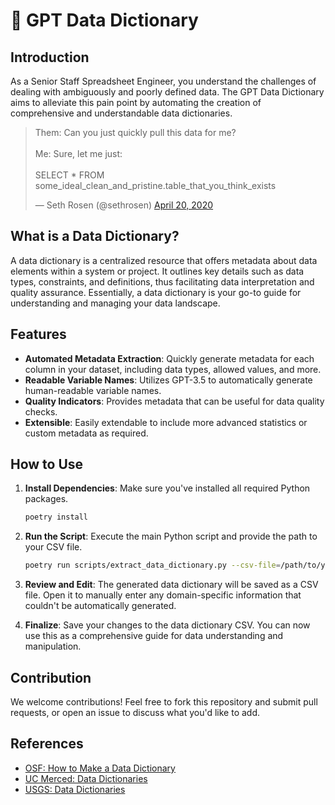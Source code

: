 # 🐣 GPT Data Dictionary

## Introduction

As a Senior Staff Spreadsheet Engineer, you understand the challenges of dealing with ambiguously and poorly defined data. The GPT Data Dictionary aims to alleviate this pain point by automating the creation of comprehensive and understandable data dictionaries.

<blockquote class="twitter-tweet"><p lang="en" dir="ltr">Them: Can you just quickly pull this data for me?<br><br>Me: Sure, let me just: <br><br>SELECT * FROM some_ideal_clean_and_pristine.table_that_you_think_exists</p>&mdash; Seth Rosen (@sethrosen) <a href="https://twitter.com/sethrosen/status/1252291581320757249?ref_src=twsrc%5Etfw">April 20, 2020</a></blockquote> <script async src="https://platform.twitter.com/widgets.js" charset="utf-8"></script>

## What is a Data Dictionary?

A data dictionary is a centralized resource that offers metadata about data elements within a system or project. It outlines key details such as data types, constraints, and definitions, thus facilitating data interpretation and quality assurance. Essentially, a data dictionary is your go-to guide for understanding and managing your data landscape.

## Features

- **Automated Metadata Extraction**: Quickly generate metadata for each column in your dataset, including data types, allowed values, and more.
- **Readable Variable Names**: Utilizes GPT-3.5 to automatically generate human-readable variable names.
- **Quality Indicators**: Provides metadata that can be useful for data quality checks.
- **Extensible**: Easily extendable to include more advanced statistics or custom metadata as required.

## How to Use

1. **Install Dependencies**: Make sure you've installed all required Python packages.
    ```bash
    poetry install
    ```
  
2. **Run the Script**: Execute the main Python script and provide the path to your CSV file.
    ```bash
    poetry run scripts/extract_data_dictionary.py --csv-file=/path/to/your/csv/file.csv
    ```

3. **Review and Edit**: The generated data dictionary will be saved as a CSV file. Open it to manually enter any domain-specific information that couldn't be automatically generated.

4. **Finalize**: Save your changes to the data dictionary CSV. You can now use this as a comprehensive guide for data understanding and manipulation.

## Contribution

We welcome contributions! Feel free to fork this repository and submit pull requests, or open an issue to discuss what you'd like to add.

## References
- [OSF: How to Make a Data Dictionary](https://help.osf.io/article/217-how-to-make-a-data-dictionary)
- [UC Merced: Data Dictionaries](https://library.ucmerced.edu/data-dictionaries)
- [USGS: Data Dictionaries](https://www.usgs.gov/data-management/data-dictionaries)
